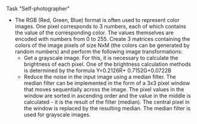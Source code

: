 Task "Self-photographer"

- The RGB (Red, Green, Blue) format is often used to represent color images. One
  pixel corresponds to 3 numbers, each of which contains the value of the
  corresponding color. The values themselves are encoded with numbers from 0
  to 255. Create 3 matrices containing the colors of the image pixels of size
  NxM (the colors can be generated by random numbers) and perform the following
  image transformations:
  - Get a grayscale image. For this, it is necessary to calculate the brightness
    of each pixel. One of the brightness calculation methods is determined by
    the formula Y=0.2126R+ 0.7152G+0.0722B
  - Reduce the noise in the input image using a median filter. The median filter
    can be implemented in the form of a 3x3 pixel window that moves sequentially
    across the image. The pixel values in the window are sorted in ascending
    order and the value in the middle is calculated - it is the result of the
    filter (median). The central pixel in the window is replaced by the
    resulting median. The median filter is used for grayscale images.

